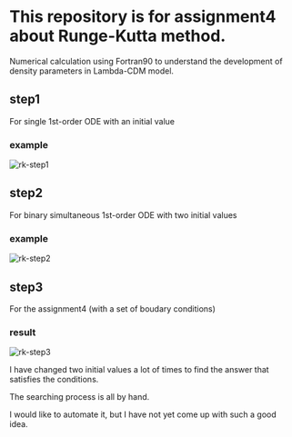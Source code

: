 # This repository is for assignment4 about Runge-Kutta method.
Numerical calculation using Fortran90 to understand the development of density parameters in Lambda-CDM model.

## step1
For single 1st-order ODE with an initial value
### example
![rk-step1](https://user-images.githubusercontent.com/64693735/83397954-6b639180-a439-11ea-85d0-7610cd6ee73b.png)

## step2
For binary simultaneous 1st-order ODE with two initial values
### example
![rk-step2](https://user-images.githubusercontent.com/64693735/83398036-90580480-a439-11ea-8499-1cdc89e54ea2.png)

## step3
For the assignment4 (with a set of boudary conditions)

### result
![rk-step3](https://user-images.githubusercontent.com/64693735/83399544-5dfbd680-a43c-11ea-9caa-a2c044e131f3.png)

I have changed two initial values a lot of times to find the answer that satisfies the conditions.

The searching process is all by hand.

I would like to automate it, but I have not yet come up with such a good idea.
